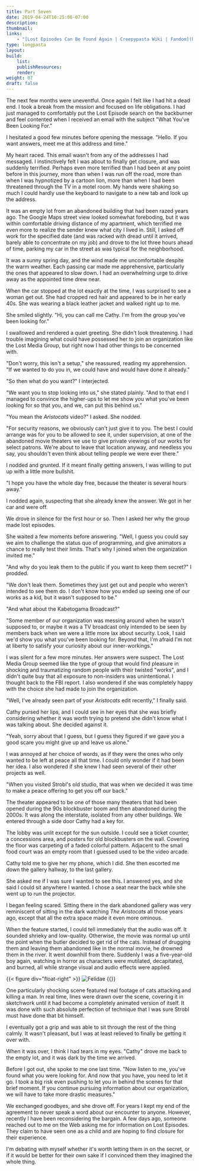 ```yaml
---
title: Part Seven
date: 2019-04-24T10:25:06-07:00
description:
thumbnail:
links:
    - "[Lost Episodes Can Be Found Again | Creepypasta Wiki | Fandom](https://creepypasta.fandom.com/wiki/Lost_Episodes_Can_Be_Found_Again)"
type: longpasta
layout:
build:
    list:
    publishResources:
    render:
weight: 07
draft: false
---
```


<section>

The next few months were uneventful. Once again I felt like I had hit a dead end. I took a break from the mission and focused on life obligations. I had just managed to comfortably put the Lost Episode search on the backburner and feel contented when I received an email with the subject "What You've Been Looking For."

I hesitated a good few minutes before opening the message. "Hello. If you want answers, meet me at this address and time."

My heart raced. This email wasn't from any of the addresses I had messaged. I instinctively felt I was about to finally get closure, and was suddenly terrified. Perhaps even more terrified than I had been at any point before in this journey, more than when I was run off the road, more than when I was hypnotized by a cartoon lion, more than when I had been threatened through the TV in a motel room. My hands were shaking so much I could hardly use the keyboard to navigate to a new tab and look up the address.

It was an empty lot from an abandoned building that had been razed years ago. The Google Maps street view looked somewhat foreboding, but it was within comfortable driving distance of my apartment, which terrified me even more to realize the sender knew what city I lived in. Still, I asked off work for the specified date (and was racked with dread until it arrived, barely able to concentrate on my job) and drove to the lot three hours ahead of time, parking my car in the street as was typical for the neighborhood.

It was a sunny spring day, and the wind made me uncomfortable despite the warm weather. Each passing car made me apprehensive, particularly the ones that appeared to slow down. I had an overwhelming urge to drive away as the appointed time drew near.

When the car stopped at the lot exactly at the time, I was surprised to see a woman get out. She had cropped red hair and appeared to be in her early 40s. She was wearing a black leather jacket and walked right up to me.

She smiled slightly. "Hi, you can call me Cathy. I'm from the group you've been looking for."

I swallowed and rendered a quiet greeting. She didn't look threatening. I had trouble imagining what could have possessed her to join an organization like the Lost Media Group, but right now I had other things to be concerned with.

"Don't worry, this isn't a setup," she reassured, reading my apprehension. "If we wanted to do you in, we could have and would have done it already."

"So then what do you want?" I interjected.

"We want you to stop looking into us," she stated plainly. "And to that end I managed to convince the higher-ups to let me show you what you've been looking for so that you, and we, can put this behind us."

"You mean the *Aristocats* video?" I asked. She nodded.

"For security reasons, we obviously can't just give it to you. The best I could arrange was for you to be allowed to see it, under supervision, at one of the abandoned movie theaters we use to give private viewings of our works for select patrons. We're about to leave that location anyway, and needless you say, you shouldn't even think about telling people we were ever there."

I nodded and grunted. If it meant finally getting answers, I was willing to put up with a little more bullshit.

"I hope you have the whole day free, because the theater is several hours away."

I nodded again, suspecting that she already knew the answer. We got in her car and were off.

We drove in silence for the first hour or so. Then I asked her why the group made lost episodes.

She waited a few moments before answering. "Well, I guess you could say we aim to challenge the status quo of programming, and give animators a chance to really test their limits. That's why I joined when the organization invited me."

"And why do you leak them to the public if you want to keep them secret?" I prodded.

"We don't leak them. Sometimes they just get out and people who weren't intended to see them do. I don't know how you ended up seeing one of our works as a kid, but it wasn't supposed to be."

"And what about the Kabetogama Broadcast?"

"Some member of our organization was messing around when he wasn't supposed to, or maybe it was a TV broadcast only intended to be seen by members back when we were a little more lax about security. Look, I said we'd show you what you've been looking for. Beyond that, I'm afraid I'm not at liberty to satisfy your curiosity about our inner-workings."

I was silent for a few more minutes. Her answers were suspect. The Lost Media Group seemed like the type of group that would find pleasure in shocking and traumatizing random people with their twisted "works", and I didn't quite buy that all exposure to non-insiders was unintentional. I thought back to the FBI report. I also wondered if she was completely happy with the choice she had made to join the organization.

"Well, I've already seen part of your *Aristocats* edit recently," I finally said.

Cathy pursed her lips, and I could see in her eyes that she was briefly considering whether it was worth trying to pretend she didn't know what I was talking about. She decided against it.

"Yeah, sorry about that I guess, but I guess they figured if we gave you a good scare you might give up and leave us alone."

I was annoyed at her choice of words, as if they were the ones who only wanted to be left at peace all that time. I could only wonder if it had been her idea. I also wondered if she knew I had seen several of their other projects as well.

"When you visited Strobl's old studio, that was when we decided it was time to make a peace offering to get you off our back."

The theater appeared to be one of those many theaters that had been opened during the 90s blockbuster boom and then abandoned during the 2000s. It was along the interstate, isolated from any other buildings. We entered through a side door Cathy had a key for.

The lobby was unlit except for the sun outside. I could see a ticket counter, a concessions area, and posters for old blockbusters on the wall. Covering the floor was carpeting of a faded colorful pattern. Adjacent to the small food court was an empty room that I guessed used to be the video arcade.

Cathy told me to give her my phone, which I did. She then escorted me down the gallery hallway, to the last gallery.

She asked me if I was sure I wanted to see this. I answered yes, and she said I could sit anywhere I wanted. I chose a seat near the back while she went up to run the projector.

I began feeling scared. Sitting there in the dark abandoned gallery was very reminiscent of sitting in the dark watching *The Aristocats* all those years ago, except that all the extra space made it even more ominous.

When the feature started, I could tell immediately that the audio was off. It sounded shrieky and low-quality. Otherwise, the movie was normal up until the point when the butler decided to get rid of the cats. Instead of drugging them and leaving them abandoned like in the normal movie, he drowned them in the river. It went downhill from there. Suddenly I was a five-year-old boy again, watching in horror as characters were mutilated, decapitated, and burned, all while strange visual and audio effects were applied.

{{< figure
div="float-right" >}}
![Felidae](/Felidae.jpg)
{{</figure>}}

One particularly shocking scene featured real footage of cats attacking and killing a man. In real time, lines were drawn over the scene, covering it in sketchwork until it had become a completely animated version of itself. It was done with such absolute perfection of technique that I was sure Strobl must have done that bit himself.

I eventually got a grip and was able to sit through the rest of the thing calmly. It wasn't pleasant, but I was at least relieved to finally be getting it over with.

When it was over, I think I had tears in my eyes. "Cathy" drove me back to the empty lot, and it was dark by the time we arrived.

Before I got out, she spoke to me one last time. "Now listen to me, you've found what you were looking for. And now that you have, you need to let it go. I took a big risk even pushing to let you in behind the scenes for that brief moment. If you continue pursuing information about our organization, we will have to take more drastic measures."

We exchanged goodbyes, and she drove off. For years I kept my end of the agreement to never speak a word about our encounter to anyone. However, recently I have been reconsidering the bargain. A few days ago, someone reached out to me on the Web asking me for information on Lost Episodes. They claim to have seen one as a child and are hoping to find closure for their experience.

I'm debating with myself whether it's worth letting them in on the secret, or if it would be better for their own sake if I convinced them they imagined the whole thing.

</section>
